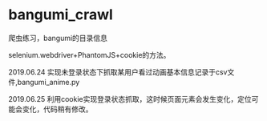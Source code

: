 # bangumi_crawl
爬虫练习，bangumi的目录信息

selenium.webdriver+PhantomJS+cookie的方法。

2019.06.24 实现未登录状态下抓取某用户看过动画基本信息记录于csv文件,bangumi_anime.py

2019.06.25 利用cookie实现登录状态抓取，这时候页面元素会发生变化，定位可能会变化，代码稍有修改。


